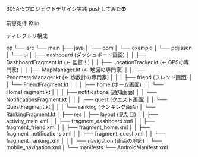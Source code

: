 305A-5プロジェクトデザイン実践
pushしてみた👽

前提条件
Ktlin

ディレクトリ構成

pp
└── src
└── main
├── java
│   └── com
│       └── example
│           └── pdjissen
│               └── ui
│                   ├── dashboard  (ダッシュボード画面)
│                   │   ├── DashboardFragment.kt  (← 監督！)
│                   │   ├── LocationTracker.kt    (← GPSの専門家)
│                   │   ├── MapManager.kt         (← 地図の専門家)
│                   │   └── PedometerManager.kt   (← 歩数計の専門家)
│                   │
│                   ├── friend     (フレンド画面)
│                   │   └── FriendFragment.kt
│                   │
│                   ├── home       (ホーム画面)
│                   │   └── HomeFragment.kt
│                   │
│                   ├── notifications (通知画面)
│                   │   └── NotificationsFragment.kt
│                   │
│                   ├── quest      (クエスト画面)
│                   │   └── QuestFragment.kt
│                   │
│                   └── ranking    (ランキング画面)
│                       └── RankingFragment.kt
│
├── res
│   ├── layout  (見た目)
│   │   ├── activity_main.xml
│   │   ├── fragment_dashboard.xml
│   │   ├── fragment_friend.xml
│   │   ├── fragment_home.xml
│   │   ├── fragment_notifications.xml
│   │   ├── fragment_quest.xml
│   │   └── fragment_ranking.xml
│   │
│   └── navigation  (画面の地図)
│       └── mobile_navigation.xml
│
└── manifests
└── AndroidManifest.xml
